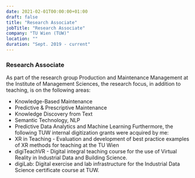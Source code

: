 ```yaml
---
date: 2021-02-01T00:00:00+01:00
draft: false
title: "Research Associate"
jobTitle: "Research Associate"
company: "TU Wien (TUW)"
location: ""
duration: "Sept. 2019 - current"
---
```

### Research Associate

As part of the research group Production and Maintenance Management at the Institute of
Management Sciences, the research focus, in addition to teaching, is on the following areas:
- Knowledge-Based Maintenance
- Predictive & Prescriptive Maintenance
- Knowledge Discovery from Text
- Semantic Technology, NLP
- Predictive Data Analytics and Machine Learning
Furthermore, the following TUW internal digitization grants were acquired by me:
- XR in Teaching - Evaluation and development of best practice examples of XR methods
for teaching at the TU Wien
- digiTeachVR - Digital integral teaching course for the use of Virtual Reality in Industrial
Data and Building Science.
- digiLab: Digital exercise and lab infrastructure for the Industrial Data Science certificate
course at TUW.